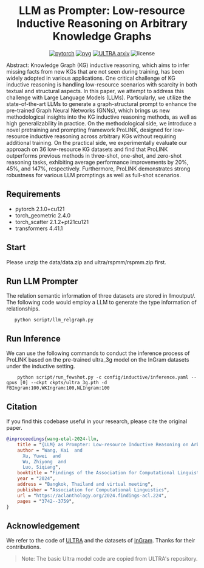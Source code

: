 <div align="center">

# LLM as Prompter: Low-resource Inductive Reasoning on Arbitrary Knowledge Graphs #

[![pytorch](https://img.shields.io/badge/PyTorch_2.1+-ee4c2c?logo=pytorch&logoColor=white)](https://pytorch.org/get-started/locally/)
[![pyg](https://img.shields.io/badge/PyG_2.4+-3C2179?logo=pyg&logoColor=#3C2179)](https://pytorch-geometric.readthedocs.io/en/latest/install/installation.html)
[![ULTRA arxiv](http://img.shields.io/badge/arxiv-2402.11804-yellow.svg)](https://arxiv.org/abs/2402.11804)
![license](https://img.shields.io/badge/License-MIT-green.svg?labelColor=gray)

</div>

Abstract: Knowledge Graph (KG) inductive reasoning, which aims to infer missing facts from new KGs that are not seen during training, has been widely adopted in various applications. One critical challenge of KG inductive reasoning is handling low-resource scenarios with scarcity in both textual and structural aspects. In this paper, we attempt to address this challenge with Large Language Models (LLMs). Particularly, we utilize the state-of-the-art LLMs to generate a graph-structural prompt to enhance the pre-trained Graph Neural Networks (GNNs), which brings us new methodological insights into the KG inductive reasoning methods, as well as high generalizability in practice. On the methodological side, we introduce a novel pretraining and prompting framework ProLINK, designed for low-resource inductive reasoning across arbitrary KGs without requiring additional training. On the practical side, we experimentally evaluate our approach on 36 low-resource KG datasets and find that ProLINK outperforms previous methods in three-shot, one-shot, and zero-shot reasoning tasks, exhibiting average performance improvements by 20%, 45%, and 147%, respectively. Furthermore, ProLINK demonstrates strong robustness for various LLM promptings as well as full-shot scenarios.

## Requirements ##

- pytorch  2.1.0+cu121
- torch_geometric  2.4.0
- torch_scatter 2.1.2+pt21cu121
- transformers 4.41.1

## Start ##

Please unzip the data/data.zip and ultra/rspmm/rspmm.zip first.

## Run LLM Prompter

The relation semantic information of three datasets are stored in llmoutput/. The following code would employ a LLM to generate the type information of relationships. 

```
   python script/llm_relgraph.py
```

## Run Inference

We can use the following commands to conduct the inference process of ProLINK based on the pre-trained ultra_3g model on the InGram datasets under the inductive setting.

```
    python script/run_fewshot.py -c config/inductive/inference.yaml --gpus [0] --ckpt ckpts/ultra_3g.pth -d FBIngram:100,WKIngram:100,NLIngram:100
```


## Citation ##

If you find this codebase useful in your research, please cite the original paper.

```bibtex
@inproceedings{wang-etal-2024-llm,
    title = "{LLM} as Prompter: Low-resource Inductive Reasoning on Arbitrary Knowledge Graphs",
    author = "Wang, Kai  and
      Xu, Yuwei  and
      Wu, Zhiyong  and
      Luo, Siqiang",
    booktitle = "Findings of the Association for Computational Linguistics ACL 2024",
    year = "2024",
    address = "Bangkok, Thailand and virtual meeting",
    publisher = "Association for Computational Linguistics",
    url = "https://aclanthology.org/2024.findings-acl.224",
    pages = "3742--3759",
}
```

## Acknowledgement ##

We refer to the code of [ULTRA](https://github.com/DeepGraphLearning/ULTRA) and the datasets of [InGram](https://github.com/bdi-lab/InGram). Thanks for their contributions.

> Note: The basic Ultra model code are copied from ULTRA's repository.
